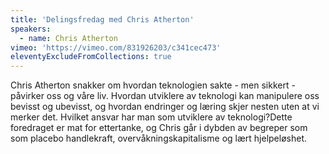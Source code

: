 ```yaml
---
title: 'Delingsfredag med Chris Atherton'
speakers:
  - name: Chris Atherton
vimeo: 'https://vimeo.com/831926203/c341cec473'
eleventyExcludeFromCollections: true
---
```


Chris Atherton snakker om hvordan teknologien sakte - men sikkert - påvirker oss og våre liv. Hvordan utviklere av teknologi kan manipulere oss bevisst og ubevisst, og hvordan endringer og læring skjer nesten uten at vi merker det. Hvilket ansvar har man som utviklere av teknologi?Dette foredraget er mat for ettertanke, og Chris går i dybden av begreper som som placebo handlekraft, overvåkningskapitalisme og lært hjelpeløshet.
